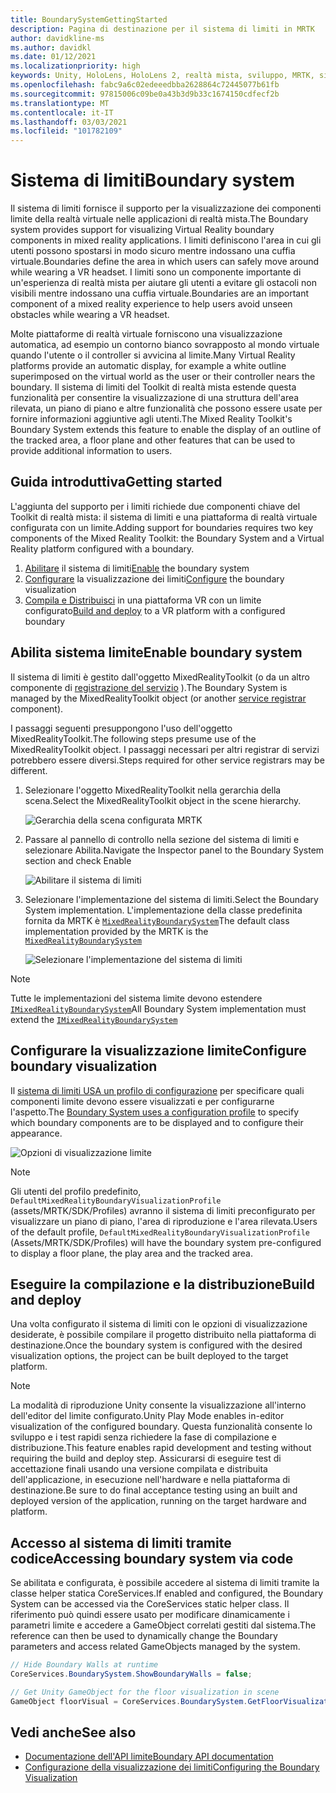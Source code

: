```yaml
---
title: BoundarySystemGettingStarted
description: Pagina di destinazione per il sistema di limiti in MRTK
author: davidkline-ms
ms.author: davidkl
ms.date: 01/12/2021
ms.localizationpriority: high
keywords: Unity, HoloLens, HoloLens 2, realtà mista, sviluppo, MRTK, sistema di limiti,
ms.openlocfilehash: fabc9a6c02edeeedbba2628864c72445077b61fb
ms.sourcegitcommit: 97815006c09be0a43b3d9b33c1674150cdfecf2b
ms.translationtype: MT
ms.contentlocale: it-IT
ms.lasthandoff: 03/03/2021
ms.locfileid: "101782109"
---
```

# <a name="boundary-system"></a><span data-ttu-id="c089d-104">Sistema di limiti</span><span class="sxs-lookup"><span data-stu-id="c089d-104">Boundary system</span></span>

<span data-ttu-id="c089d-105">Il sistema di limiti fornisce il supporto per la visualizzazione dei componenti limite della realtà virtuale nelle applicazioni di realtà mista.</span><span class="sxs-lookup"><span data-stu-id="c089d-105">The Boundary system provides support for visualizing Virtual Reality boundary components in mixed reality applications.</span></span> <span data-ttu-id="c089d-106">I limiti definiscono l'area in cui gli utenti possono spostarsi in modo sicuro mentre indossano una cuffia virtuale.</span><span class="sxs-lookup"><span data-stu-id="c089d-106">Boundaries define the area in which users can safely move around while wearing a VR headset.</span></span> <span data-ttu-id="c089d-107">I limiti sono un componente importante di un'esperienza di realtà mista per aiutare gli utenti a evitare gli ostacoli non visibili mentre indossano una cuffia virtuale.</span><span class="sxs-lookup"><span data-stu-id="c089d-107">Boundaries are an important component of a mixed reality experience to help users avoid unseen obstacles while wearing a VR headset.</span></span>

<span data-ttu-id="c089d-108">Molte piattaforme di realtà virtuale forniscono una visualizzazione automatica, ad esempio un contorno bianco sovrapposto al mondo virtuale quando l'utente o il controller si avvicina al limite.</span><span class="sxs-lookup"><span data-stu-id="c089d-108">Many Virtual Reality platforms provide an automatic display, for example a white outline superimposed on the virtual world as the user or their controller nears the boundary.</span></span> <span data-ttu-id="c089d-109">Il sistema di limiti del Toolkit di realtà mista estende questa funzionalità per consentire la visualizzazione di una struttura dell'area rilevata, un piano di piano e altre funzionalità che possono essere usate per fornire informazioni aggiuntive agli utenti.</span><span class="sxs-lookup"><span data-stu-id="c089d-109">The Mixed Reality Toolkit's Boundary System extends this feature to enable the display of an outline of the tracked area, a floor plane and other features that can be used to provide additional information to users.</span></span>

## <a name="getting-started"></a><span data-ttu-id="c089d-110">Guida introduttiva</span><span class="sxs-lookup"><span data-stu-id="c089d-110">Getting started</span></span>

<span data-ttu-id="c089d-111">L'aggiunta del supporto per i limiti richiede due componenti chiave del Toolkit di realtà mista: il sistema di limiti e una piattaforma di realtà virtuale configurata con un limite.</span><span class="sxs-lookup"><span data-stu-id="c089d-111">Adding support for boundaries requires two key components of the Mixed Reality Toolkit: the Boundary System and a Virtual Reality platform configured with a boundary.</span></span>

1. <span data-ttu-id="c089d-112">[Abilitare](#enable-boundary-system) il sistema di limiti</span><span class="sxs-lookup"><span data-stu-id="c089d-112">[Enable](#enable-boundary-system) the boundary system</span></span>
2. <span data-ttu-id="c089d-113">[Configurare](#configure-boundary-visualization) la visualizzazione dei limiti</span><span class="sxs-lookup"><span data-stu-id="c089d-113">[Configure](#configure-boundary-visualization) the boundary visualization</span></span>
3. <span data-ttu-id="c089d-114">[Compila e Distribuisci](#build-and-deploy) in una piattaforma VR con un limite configurato</span><span class="sxs-lookup"><span data-stu-id="c089d-114">[Build and deploy](#build-and-deploy) to a VR platform with a configured boundary</span></span>

## <a name="enable-boundary-system"></a><span data-ttu-id="c089d-115">Abilita sistema limite</span><span class="sxs-lookup"><span data-stu-id="c089d-115">Enable boundary system</span></span>

<span data-ttu-id="c089d-116">Il sistema di limiti è gestito dall'oggetto MixedRealityToolkit (o da un altro componente di [registrazione del servizio](xref:Microsoft.MixedReality.Toolkit.IMixedRealityServiceRegistrar) ).</span><span class="sxs-lookup"><span data-stu-id="c089d-116">The Boundary System is managed by the MixedRealityToolkit object (or another [service registrar](xref:Microsoft.MixedReality.Toolkit.IMixedRealityServiceRegistrar) component).</span></span>

<span data-ttu-id="c089d-117">I passaggi seguenti presuppongono l'uso dell'oggetto MixedRealityToolkit.</span><span class="sxs-lookup"><span data-stu-id="c089d-117">The following steps presume use of the MixedRealityToolkit object.</span></span> <span data-ttu-id="c089d-118">I passaggi necessari per altri registrar di servizi potrebbero essere diversi.</span><span class="sxs-lookup"><span data-stu-id="c089d-118">Steps required for other service registrars may be different.</span></span>

1. <span data-ttu-id="c089d-119">Selezionare l'oggetto MixedRealityToolkit nella gerarchia della scena.</span><span class="sxs-lookup"><span data-stu-id="c089d-119">Select the MixedRealityToolkit object in the scene hierarchy.</span></span>

    ![Gerarchia della scena configurata MRTK](../images/MRTK_ConfiguredHierarchy.png)

1. <span data-ttu-id="c089d-121">Passare al pannello di controllo nella sezione del sistema di limiti e selezionare Abilita.</span><span class="sxs-lookup"><span data-stu-id="c089d-121">Navigate the Inspector panel to the Boundary System section and check Enable</span></span>

    ![Abilitare il sistema di limiti](../images/boundary/MRTKConfig_Boundary.png)

1. <span data-ttu-id="c089d-123">Selezionare l'implementazione del sistema di limiti.</span><span class="sxs-lookup"><span data-stu-id="c089d-123">Select the Boundary System implementation.</span></span> <span data-ttu-id="c089d-124">L'implementazione della classe predefinita fornita da MRTK è [`MixedRealityBoundarySystem`](xref:Microsoft.MixedReality.Toolkit.Boundary.MixedRealityBoundarySystem)</span><span class="sxs-lookup"><span data-stu-id="c089d-124">The default class implementation provided by the MRTK is the [`MixedRealityBoundarySystem`](xref:Microsoft.MixedReality.Toolkit.Boundary.MixedRealityBoundarySystem)</span></span>

    ![Selezionare l'implementazione del sistema di limiti](../images/boundary/BoundarySelectSystemType.png)

> [!NOTE]
> <span data-ttu-id="c089d-126">Tutte le implementazioni del sistema limite devono estendere [`IMixedRealityBoundarySystem`](xref:Microsoft.MixedReality.Toolkit.Boundary.IMixedRealityBoundarySystem)</span><span class="sxs-lookup"><span data-stu-id="c089d-126">All Boundary System implementation must extend the [`IMixedRealityBoundarySystem`](xref:Microsoft.MixedReality.Toolkit.Boundary.IMixedRealityBoundarySystem)</span></span>

## <a name="configure-boundary-visualization"></a><span data-ttu-id="c089d-127">Configurare la visualizzazione limite</span><span class="sxs-lookup"><span data-stu-id="c089d-127">Configure boundary visualization</span></span>

<span data-ttu-id="c089d-128">Il [sistema di limiti USA un profilo di configurazione](configuring-boundary-visualization.md) per specificare quali componenti limite devono essere visualizzati e per configurarne l'aspetto.</span><span class="sxs-lookup"><span data-stu-id="c089d-128">The [Boundary System uses a configuration profile](configuring-boundary-visualization.md) to specify which boundary components are to be displayed and to configure their appearance.</span></span>

![Opzioni di visualizzazione limite](../images/boundary/BoundaryVisualizationProfile.png)

> [!NOTE]
> <span data-ttu-id="c089d-130">Gli utenti del profilo predefinito, `DefaultMixedRealityBoundaryVisualizationProfile` (assets/MRTK/SDK/Profiles) avranno il sistema di limiti preconfigurato per visualizzare un piano di piano, l'area di riproduzione e l'area rilevata.</span><span class="sxs-lookup"><span data-stu-id="c089d-130">Users of the default profile, `DefaultMixedRealityBoundaryVisualizationProfile` (Assets/MRTK/SDK/Profiles) will have the boundary system pre-configured to display a floor plane, the play area and the tracked area.</span></span>

## <a name="build-and-deploy"></a><span data-ttu-id="c089d-131">Eseguire la compilazione e la distribuzione</span><span class="sxs-lookup"><span data-stu-id="c089d-131">Build and deploy</span></span>

<span data-ttu-id="c089d-132">Una volta configurato il sistema di limiti con le opzioni di visualizzazione desiderate, è possibile compilare il progetto distribuito nella piattaforma di destinazione.</span><span class="sxs-lookup"><span data-stu-id="c089d-132">Once the boundary system is configured with the desired visualization options, the project can be built deployed to the target platform.</span></span>

> [!NOTE]
> <span data-ttu-id="c089d-133">La modalità di riproduzione Unity consente la visualizzazione all'interno dell'editor del limite configurato.</span><span class="sxs-lookup"><span data-stu-id="c089d-133">Unity Play Mode enables in-editor visualization of the configured boundary.</span></span> <span data-ttu-id="c089d-134">Questa funzionalità consente lo sviluppo e i test rapidi senza richiedere la fase di compilazione e distribuzione.</span><span class="sxs-lookup"><span data-stu-id="c089d-134">This feature enables rapid development and testing without requiring the build and deploy step.</span></span> <span data-ttu-id="c089d-135">Assicurarsi di eseguire test di accettazione finali usando una versione compilata e distribuita dell'applicazione, in esecuzione nell'hardware e nella piattaforma di destinazione.</span><span class="sxs-lookup"><span data-stu-id="c089d-135">Be sure to do final acceptance testing using an built and deployed version of the application, running on the target hardware and platform.</span></span>

## <a name="accessing-boundary-system-via-code"></a><span data-ttu-id="c089d-136">Accesso al sistema di limiti tramite codice</span><span class="sxs-lookup"><span data-stu-id="c089d-136">Accessing boundary system via code</span></span>

<span data-ttu-id="c089d-137">Se abilitata e configurata, è possibile accedere al sistema di limiti tramite la classe helper statica CoreServices.</span><span class="sxs-lookup"><span data-stu-id="c089d-137">If enabled and configured, the Boundary System can be accessed via the CoreServices static helper class.</span></span> <span data-ttu-id="c089d-138">Il riferimento può quindi essere usato per modificare dinamicamente i parametri limite e accedere a GameObject correlati gestiti dal sistema.</span><span class="sxs-lookup"><span data-stu-id="c089d-138">The reference can then be used to dynamically change the Boundary parameters and access related GameObjects managed by the system.</span></span>

```c#
// Hide Boundary Walls at runtime
CoreServices.BoundarySystem.ShowBoundaryWalls = false;

// Get Unity GameObject for the floor visualization in scene
GameObject floorVisual = CoreServices.BoundarySystem.GetFloorVisualization();
```

## <a name="see-also"></a><span data-ttu-id="c089d-139">Vedi anche</span><span class="sxs-lookup"><span data-stu-id="c089d-139">See also</span></span>

- [<span data-ttu-id="c089d-140">Documentazione dell'API limite</span><span class="sxs-lookup"><span data-stu-id="c089d-140">Boundary API documentation</span></span>](xref:Microsoft.MixedReality.Toolkit.Boundary)
- [<span data-ttu-id="c089d-141">Configurazione della visualizzazione dei limiti</span><span class="sxs-lookup"><span data-stu-id="c089d-141">Configuring the Boundary Visualization</span></span>](configuring-boundary-visualization.md)
